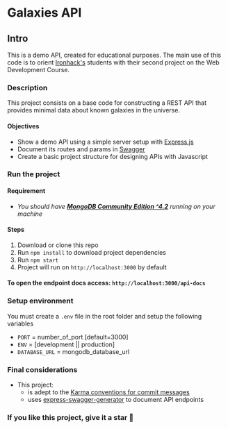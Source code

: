 # Galaxies API

## Intro

This is a demo API, created for educational purposes. The main use of this code is to orient [Ironhack's](https://www.ironhack.com/br?utm_source=mateus_felix_github&utm_medium=github_readme&utm_campaign=ironhack_alumni_projects) students with their second project on the Web Development Course.

### Description

This project consists on a base code for constructing a REST API that provides minimal data about known galaxies in the universe.

#### Objectives

- Show a demo API using a simple server setup with [Express.js](https://expressjs.com/)
- Document its routes and params in [Swagger](https://swagger.io/)
- Create a basic project structure for designing APIs with Javascript

### **Run the project**

#### Requirement

+ _You should have **[MongoDB Community Edition ^4.2](https://docs.mongodb.com/manual/installation/#mongodb-community-edition-installation-tutorials)** running on your machine_

#### Steps
1. Download or clone this repo
2. Run `npm install` to download project dependencies
3. Run `npm start`
4. Project will run on `http://localhost:3000` by default

#### To open the endpoint docs access: `http://localhost:3000/api-docs`

### Setup environment

You must create a `.env` file in the root folder and setup the following variables

- `PORT` = number_of_port [default=3000]
- `ENV` = [development || production]
- `DATABASE_URL` = mongodb_database_url

### Final considerations

- This project:
  - is adept to the [Karma conventions for commit messages](http://karma-runner.github.io/4.0/dev/git-commit-msg.html)
  - uses [express-swagger-generator](https://www.npmjs.com/package/express-swagger-generator) to document API endpoints

### If you like this project, **give it a star** :star2:
